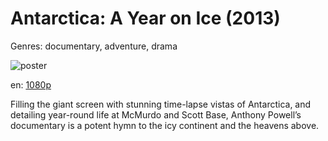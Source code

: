 # Antarctica: A Year on Ice (2013)

Genres: documentary, adventure, drama

![poster](http://image.tmdb.org/t/p/w500/fQjPO9O4RIvKJBCP08Apenzrn9R.jpg)

en:
  [1080p](magnet:?xt=urn:btih:503dfa6c6a49b7c066e1e99ff75b2d9d35aecc04&dn=Antarctica%3A+A+Year+on+Ice+%282013%29+1080p+BrRip+x264+-+YIFY&tr=udp%3A%2F%2Ftracker.openbittorrent.com%3A80%2Fannounce&tr=udp%3A%2F%2Fglotorrents.pw%3A6969%2Fannounce&tr=udp%3A%2F%2Ftracker.openbittorrent.com%3A80%2Fannounce&tr=udp%3A%2F%2Ftracker.opentrackr.org%3A1337%2Fannounce&tr=udp%3A%2F%2Fzer0day.to%3A1337%2Fannounce&tr=udp%3A%2F%2Ftracker.coppersurfer.tk%3A6969%2Fannounce)
  


Filling the giant screen with stunning time-lapse vistas of Antarctica, and detailing year-round life at McMurdo and Scott Base, Anthony Powell’s documentary is a potent hymn to the icy continent and the heavens above.